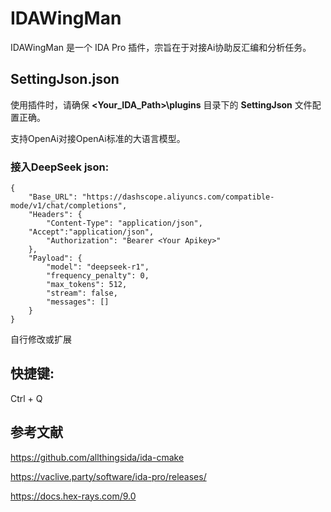# IDAWingMan
IDAWingMan 是一个 IDA Pro 插件，宗旨在于对接Ai协助反汇编和分析任务。

## SettingJson.json
使用插件时，请确保 **<Your_IDA_Path>\plugins** 目录下的 **SettingJson** 文件配置正确。

支持OpenAi对接OpenAi标准的大语言模型。

### 接入DeepSeek json:

```
{
    "Base_URL": "https://dashscope.aliyuncs.com/compatible-mode/v1/chat/completions",
    "Headers": {
        "Content-Type": "application/json",
	"Accept":"application/json",
        "Authorization": "Bearer <Your Apikey>"
    },
    "Payload": {
        "model": "deepseek-r1",
        "frequency_penalty": 0,
        "max_tokens": 512,
        "stream": false,
        "messages": []
    }
}
```

自行修改或扩展

## 快捷键: 
Ctrl + Q 

## 参考文献
<https://github.com/allthingsida/ida-cmake>

<https://vaclive.party/software/ida-pro/releases/>

<https://docs.hex-rays.com/9.0>
